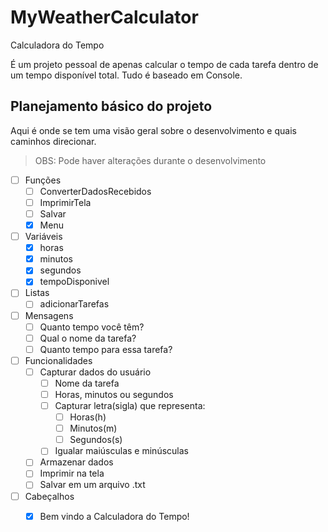 # MyWeatherCalculator
 Calculadora do Tempo

 É um projeto pessoal de apenas calcular o tempo de cada tarefa dentro de um tempo disponível total. Tudo é baseado em Console.

 ## Planejamento básico do projeto

Aqui é onde se tem uma visão geral sobre o desenvolvimento e quais caminhos direcionar.

> OBS: Pode haver alterações durante o desenvolvimento

- [ ] Funções
    - [ ] ConverterDadosRecebidos
    - [ ] ImprimirTela
    - [ ] Salvar
    - [x] Menu
    
- [ ] Variáveis
    - [x] horas 
    - [x] minutos 
    - [x] segundos
    - [x] tempoDisponivel

- [ ] Listas
    - [ ] adicionarTarefas

- [ ] Mensagens
    - [ ] Quanto tempo você têm?
    - [ ] Qual o nome da tarefa?
    - [ ] Quanto tempo para essa tarefa?

- [ ] Funcionalidades
    - [ ] Capturar dados do usuário
        - [ ] Nome da tarefa
        - [ ] Horas, minutos ou segundos
        - [ ] Capturar letra(sigla) que representa:
            - [ ] Horas(h)
            - [ ] Minutos(m)
            - [ ] Segundos(s)
        - [ ] Igualar maiúsculas e minúsculas
    - [ ] Armazenar dados
    - [ ] Imprimir na tela 
    - [ ] Salvar em um arquivo .txt

- [ ] Cabeçalhos
    - [x] Bem vindo a Calculadora do Tempo!

